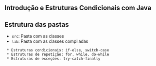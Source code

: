 ## Introdução e Estruturas Condicionais com Java

## Estrutura das pastas

- `src`: Pasta com as classes
- `lib`: Pasta com as classes compiladas

> 
     * Estruturas condicionais: if-else, switch-case
     * Estruturas de repetição: for, while, do-while
     * Estruturas de exceções: try-catch-finally 
     


